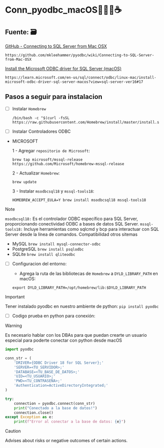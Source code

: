 # Conn_pyodbc_macOS👨‍💻🚀☕️ 

## Fuente: 🗃️

[GitHub - Connecting to SQL Server from Mac OSX](https://pages.github.com/)
```
https://github.com/mkleehammer/pyodbc/wiki/Connecting-to-SQL-Server-from-Mac-OSX
```
[Install the Microsoft ODBC driver for SQL Server (macOS)](https://learn.microsoft.com/en-us/sql/connect/odbc/linux-mac/install-microsoft-odbc-driver-sql-server-macos?view=sql-server-ver16#17)
```
https://learn.microsoft.com/en-us/sql/connect/odbc/linux-mac/install-microsoft-odbc-driver-sql-server-macos?view=sql-server-ver16#17
```

## Pasos a seguir para instalacion 
  
- [ ] Instalar `Homebrew`
    ```
    /bin/bash -c "$(curl -fsSL https://raw.githubusercontent.com/Homebrew/install/master/install.sh)"
    ```
    
- [ ] Instalar Controladores ODBC
* MICROSOFT
  
  1 - Agregar `repositorio de Microsoft`:
  
  ```
  brew tap microsoft/mssql-release https://github.com/Microsoft/homebrew-mssql-release
  ```
      
  2 - Actualizar `Homebrew`:
  
  ```
  brew update
  ```
      
  3 - Instalar `msodbcsql18` y `mssql-tools18`:

   ```
  HOMEBREW_ACCEPT_EULA=Y brew install msodbcsql18 mssql-tools18
  ```

> [!NOTE]
> `msodbcsql18:` Es el controlador ODBC específico para SQL Server, proporcionando conectividad ODBC a bases de datos SQL Server.
> `mssql-tools18:` Incluye herramientas como sqlcmd y bcp para interactuar con SQL Server desde la línea de comandos.
> Compatibilidad otros sitemas
> - MySQL `brew install mysql-connector-odbc`
> - PostgreSQL `brew install psqlodbc`
> - SQLite `brew install qliteodbc`
        
- [ ] Configuracion del entorno:
      
    - Agrega la ruta de las bibliotecas de `Homebrew` a `DYLD_LIBRARY_PATH` en macOS:
      
  ```
  export DYLD_LIBRARY_PATH=/opt/homebrew/lib:$DYLD_LIBRARY_PATH
  ```

> [!IMPORTANT]
> Tener instalado pyodbc en nuestro ambiente de python: 
> `pip install pyodbc`

- [ ] Codigo prueba en python para conexión:

> [!WARNING]
> Es necesario hablar con los DBAs para que puedan crearte un usuario especial para poderte conectar con python desde macOS

```python
import pyodbc

conn_str = (
    'DRIVER={ODBC Driver 18 for SQL Server};'
    'SERVER=<TU_SERVIDOR>;'
    'DATABASE=<TU_BASE_DE_DATOS>;'
    'UID=<TU_USUARIO>;'
    'PWD=<TU_CONTRASEÑA>;'
    'Authentication=ActiveDirectoryIntegrated;'
)

try:
    connection = pyodbc.connect(conn_str)
    print("Conectado a la base de datos!")
    connection.close()
except Exception as e:
    print(f"Error al conectar a la base de datos: {e}")
```

> [!CAUTION]
> Advises about risks or negative outcomes of certain actions.
